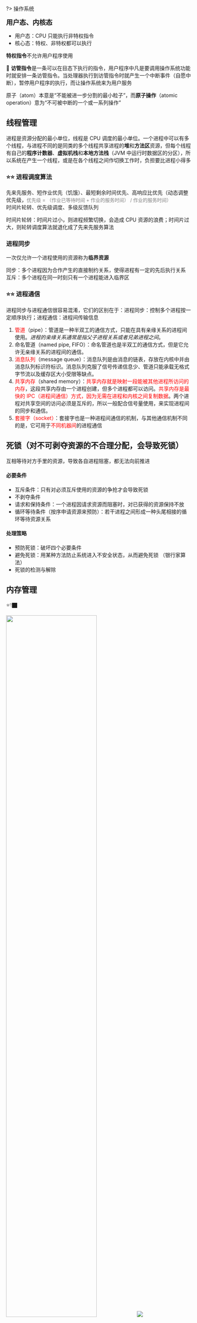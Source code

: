 ?> 操作系统

<span style="font-size: 18px;font-weight: bold">用户态、内核态</span>

- 用户态：CPU 只能执行非特权指令
- 核心态：特权、非特权都可以执行

**特权指令**不允许用户程序使用

🌟 **访管指令**是一条可以在目态下执行的指令，用户程序中凡是要调用操作系统功能时就安排一条访管指令。当处理器执行到访管指令时就产生一个中断事件（自愿中断），暂停用户程序的执行，而让操作系统来为用户服务

原子（atom）本意是“不能被进一步分割的最小粒子”，而**原子操作**（atomic operation）意为“不可被中断的一个或一系列操作”

## 线程管理
进程是资源分配的最小单位，线程是 CPU 调度的最小单位。一个进程中可以有多个线程，与进程不同的是同类的多个线程共享进程的**堆**和**方法区**资源，但每个线程有自己的**程序计数器**、**虚拟机栈**和**本地方法栈**（JVM 中运行时数据区的分区），所以系统在产生一个线程，或是在各个线程之间作切换工作时，负担要比进程小得多

### ⭐⭐ 进程调度算法
先来先服务、短作业优先（饥饿）、最短剩余时间优先、高响应比优先（动态调整优先级，<span style="font-size: 13px;color: gray">优先级 = （作业已等待时间 + 作业的服务时间） / 作业的服务时间）</span>  
时间片轮转、优先级调度、多级反馈队列

时间片轮转：时间片过小，则进程频繁切换，会造成 CPU 资源的浪费；时间片过大，则轮转调度算法就退化成了先来先服务算法

### 进程同步
一次仅允许一个进程使用的资源称为**临界资源**  

同步：多个进程因为合作产生的直接制约关系，使得进程有一定的先后执行关系  
互斥：多个进程在同一时刻只有一个进程能进入临界区


### ⭐⭐ 进程通信
进程同步与进程通信很容易混淆，它们的区别在于：进程同步：控制多个进程按一定顺序执行；进程通信：进程间传输信息

1. <span style="color: red">管道</span>（pipe）：管道是一种半双工的通信方式，只能在具有亲缘关系的进程间使用。*进程的亲缘关系通常是指父子进程关系或者兄弟进程之间*。
2. 命名管道（named pipe, FIFO）：命名管道也是半双工的通信方式，但是它允许无亲缘关系的进程间的通信。
3. <span style="color: red">消息队列</span>（message queue）：消息队列是由消息的链表，存放在内核中并由消息队列标识符标识。消息队列克服了信号传递信息少、管道只能承载无格式字节流以及缓存区大小受限等缺点。
4. <span style="color: red">共享内存</span>（shared memory）：<span style="color: red">共享内存就是映射一段能被其他进程所访问的内存</span>，这段共享内存由一个进程创建，但多个进程都可以访问。<span style="color: red">共享内存是最快的 IPC（进程间通信）方式，因为无需在进程和内核之间复制数据</span>。两个进程对共享空间的访问必须是互斥的，所以一般配合信号量使用，来实现进程间的同步和通信。
5. <span style="color: red">套接字（socket）</span>：套接字也是一种进程间通信的机制，与其他通信机制不同的是，它可用于<span style="color: red">不同机器间</span>的进程通信


## 死锁（对不可剥夺资源的不合理分配，会导致死锁）
互相等待对方手里的资源，导致各自进程阻塞，都无法向前推进

#### 必要条件
- 互斥条件：只有对必须互斥使用的资源的争抢才会导致死锁
- 不剥夺条件
- 请求和保持条件：一个进程因请求资源而阻塞时，对已获得的资源保持不放
- 循环等待条件（按序申请资源来预防）：若干进程之间形成一种头尾相接的循环等待资源关系

#### 处理策略
- 预防死锁：破坏四个必要条件
- 避免死锁：用某种方法防止系统进入不安全状态，从而避免死锁
（银行家算法）
- 死锁的检测与解除

## 内存管理

⭐👇🏿

<img src="https://cdn.jsdelivr.net/gh/JingqingLin/ImageHosting@master/img/muMCeExdaznfRYT.png" width="70%"/>

<img src="https://cdn.jsdelivr.net/gh/JingqingLin/ImageHosting@master/img/1715f823df15c66d.png" />

上图中：
- 动态分区分配算法有：首次适应、循环首次适应、最佳适应、最坏适应

- **连续分配管理的三种方式，会有不同的碎片情况（见上图）；非连续分配中的分页式存储管理中会产生内部碎片**

- **外部碎片**指的是还没有被分配出去（不属于任何进程），但由于太小了无法分配给申请内存空间的新进程的内存空闲区域

- 基本分页、分段算法是**内存的非连续分配**方式

- 虚拟内存（内存扩充技术）使用了空分复用技术。即，*程序不需全部装入即可运行，运行时根据需要动态调入数据，若内存不够，换出一些数据*。（基于局部性原理，在程序装入时，可以将程序的一部分装入内存，而将其余部分留在外存，就能启动程序执行。在程序执行过程中，*当访问的信息不在内存时*，将所需要的部分调入内存，然后继续执行程序。另一方面，将内存中暂时不使用的内容换出到外存上。这样，系统好像为用户提供了一个比实际内存大得多的存储器，称为虚拟存储器。）

<img src="https://cdn.jsdelivr.net/gh/JingqingLin/ImageHosting@master/img/1285650-20180103113052799-1386920559.png"/>

### ⭐ 逻辑地址（相对地址）
进程在内存中的起始地址是不确定的，因此进程中的变量在内存中的存放位置要用相对地址表示

逻辑地址存放在指令中
- （用户进程的地址空间）逻辑地址空间分为若干页；物理内存空间分为若干页框

### 物理地址
变量在内存中实际存放的地址

### 基本分页存储管理

> 非连续的内存分配方式

- 逻辑地址如何转为物理地址？
  1. 求出逻辑地址所在页号
  2. 页面在内存中的起始地址
  3. 求逻辑地址在页面内的偏移量
  4. 物理地址 = 页面始址 + 偏移量

#### 页表
<img src="https://cdn.jsdelivr.net/gh/JingqingLin/ImageHosting@master/img/20200403171104.png" width="70%"/>

块号就是页框号

### 基本分段存储管理

> 非连续的内存分配方式

分段是按逻辑功能模块划分的

<img src="https://cdn.jsdelivr.net/gh/JingqingLin/ImageHosting@master/img/20200403171716.png" width="70%"/>

- 页的大小固定且由系统决定。段的长度却不固定，决定于用户编写的程序

### 页面置换算法（请求分页存储管理）
<img src="https://cdn.jsdelivr.net/gh/JingqingLin/ImageHosting@master/img/20200403173507.png" width="70%"/>

- 最佳置换算法（OPT）：选择以后永不使用，或者最长时间内不被访问的页面。（计算机中无法实现）  
- 先进先出置换算法（FIFO）：字面意思，算法性能差，会有 Belady 异常  
- **最近最久未使用置换算法（LRU）**：每次淘汰的页面是最近最久未使用的页面。局部性原理。`LinkedHashMap`，C++ 中无此类数据结构，可通过哈希表 + 双向链表（因为删除尾节结点时要把前一个结点赋给尾结点）实现
- 时钟置换算法（没看）  

## 设备管理
### 磁盘调度算法
- 先来先服务
- 最短寻道时间优先（饥饿）
- 电梯算法